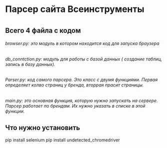 # Парсер сайта Всеинструменты
#

## Всего 4 файла с кодом
###### browser.py: это модуль в котором находится код для запуска браузера
###### db_conntction.py: модуль для работы с базой данных ( создание таблиц, запись в базу данных).
###### Parser.py: код самого парсера. Это класс с двумя функциями. Первая определяет колво страниц у бренда, вторрая прасит страницы.
###### main.py: это основная функция, которую нужно запускать на сервере. Парсер работает по брендам. Их нужно указать в списке в этой функции.


## Что нужно установить
pip install selenium
pip install undetected_chromedriver
